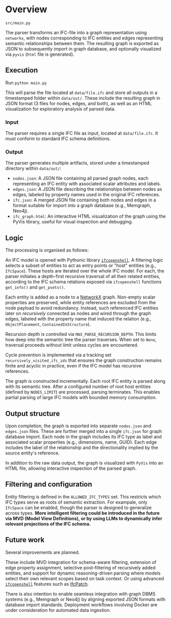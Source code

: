 
# Overview

`src/main.py`

The parser transforms an IFC-file into a graph representation using `networkx`, with nodes corresponding to IFC entities and edges representing semantic relationships between them. The resulting graph is exported as JSON to subsequently import in graph database, and optionally visualized via `pyvis` (`html` file is generated).

## Execution

Run `python main.py`

This will parse the file located at `data/file.ifc` and store all outputs in a timestamped folder within `data/out/`. These include the resulting graph in JSON format (3 files for nodes, edges, and both), as well as an HTML visualization for exploratory analysis of parsed data.


### Input

The parser requires a single IFC file as input, located at `data/file.ifc`. It must conform to standard IFC schema definitions. 

### Output

The parser generates multiple artifacts, stored under a timestamped directory within `data/out/`:

- `nodes.json`: A JSON file containing all parsed graph nodes, each representing an IFC entity with associated scalar attributes and labels.
- `edges.json`: A JSON file describing the relationships between nodes as edges, labeled by property names used in the original IFC references.
- `ifc.json`: A merged JSON file containing both nodes and edges in a format suitable for import into a graph database (e.g., Memgraph, Neo4j).
- `ifc_graph.html`: An interactive HTML visualization of the graph using the PyVis library, useful for visual inspection and debugging.

## Logic

The processing is organised as follows:

An IFC model is opened with Pythonic library [`ifcopenshell`](https://ifcopenshell.org). A filtering logic selects a subset of entities to act as entry points or "host" entities (e.g., `IfcSpace`). These hosts are iterated over the whole IFC model. For each, the parser initiates a depth-first recursive traversal of all their related entities, according to the IFC schema relations exposed via `ifcopenshell` functions `get_info()` and `get_psets()`.

Each entity is added as a node to a [NetworkX](https://networkx.org) graph. Non-empty scalar properties are preserved, while entity references are excluded from the node payload to avoid redundancy. Instead, such referenced IFC entities later on _recursively_ connected as nodes and wired through the graph edges, labeled with the property name that induced the relation (e.g., `ObjectPlacement`, `ContainedInStructure`). 

Recursion depth is controlled via `MAX_PARSE_RECURSION_DEPTH`. This limits how deep into the semantic tree the parser traverses. When set to `None`, traversal proceeds without limit unless cycles are encountered.

Cycle prevention is implemented via a tracking set `recursively_visited_ifc_ids` that ensures the graph construction remains finite and acyclic in practice, even if the IFC model has recursive references.

The graph is constructed incrementally. Each root IFC entity is parsed along with its semantic tree. After a configured number of root host entities (defined by `NODES_LIMIT`) are processed, parsing terminates. This enables partial parsing of large IFC models with bounded memory consumption.

## Output structure

Upon completion, the graph is exported into separate `nodes.json` and `edges.json` files. These are further merged into a single `ifc.json` for graph database import. Each node in the graph includes its IFC type as label and associated scalar properties (e.g., dimensions, name, GUID). Each edge includes the label of the relationship and the directionality implied by the source entity's reference.

In addition to the raw data output, the graph is visualized with `PyVis` into an HTML file, allowing interactive inspection of the parsed graph.


## Filtering and configuration

Entity filtering is defined in the `ALLOWED_IFC_TYPES` set. This restricts which IFC types serve as roots of semantic extraction. For exampale, only `IfcSpace` can be enabled, though the parser is designed to generalize across types. **More intelligent filtering could be introduced in the future via MVD (Model View Definitions), or by using LLMs to dynamically infer relevant projections of the IFC schema.**

## Future work

Several improvements are planned. 

These include MVD integration for schema-aware filtering, extension of edge property assignment, selective post-filtering of recursively added entities, and support for dynamic reasoning-driven parsing where models select their own relevant scopes based on task context. Or using advanced [`ifcopenshell`](https://ifcopenshell.org) features such as [IfcPatch](https://docs.ifcopenshell.org/autoapi/ifcpatch/index.html).

There is also intention to enable seamless integration with graph DBMS systems (e.g., Memgraph or Neo4j) by aligning exported JSON formats with database import standards. Deployment workflows involving Docker are under consideration for automated data ingestion.
